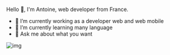 Hello 👋, I'm Antoine, web developer from France. 

<!--
**Antoinelht/Antoinelht** is a ✨ _special_ ✨ repository because its `README.md` (this file) appears on your GitHub profile.

Here are some ideas to get you started:
-->


- 🔭 I’m currently working as a developer web and web mobile 
- 🌱 I’m currently learning many language
- 💬 Ask me about what you want 

![img](https://github.com/Antoinelht/Antoinelht/assets/143599578/98252d74-bf12-4c45-a60a-7d3713014f9b)

